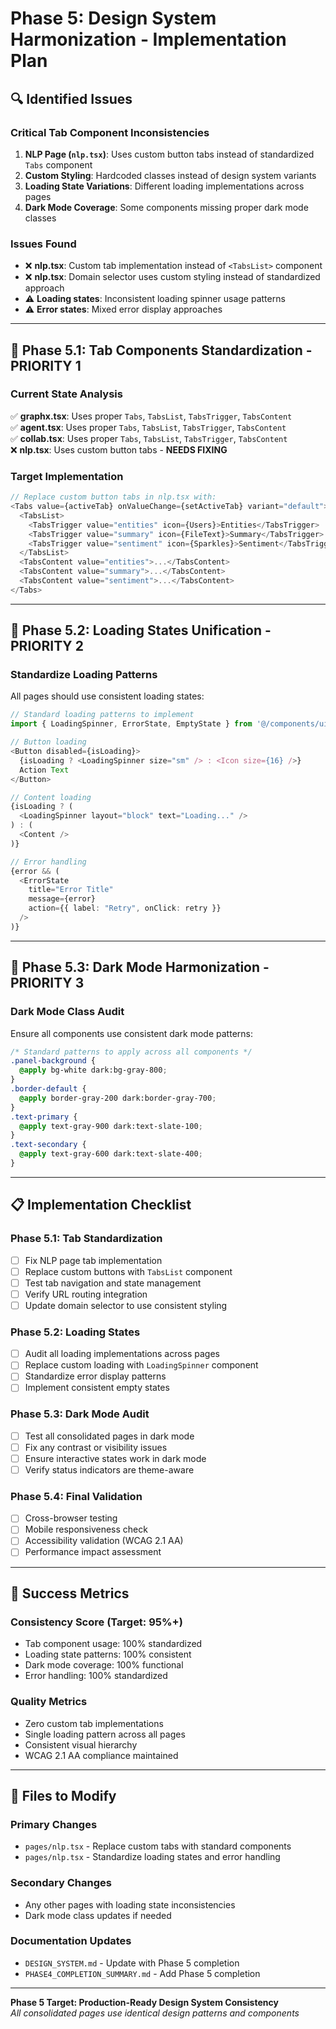 # Phase 5: Design System Harmonization - Implementation Plan

## 🔍 **Identified Issues**

### **Critical Tab Component Inconsistencies**

1. **NLP Page (`nlp.tsx`)**: Uses custom button tabs instead of standardized `Tabs` component
2. **Custom Styling**: Hardcoded classes instead of design system variants
3. **Loading State Variations**: Different loading implementations across pages
4. **Dark Mode Coverage**: Some components missing proper dark mode classes

### **Issues Found**

- ❌ **nlp.tsx**: Custom tab implementation instead of `<TabsList>` component
- ❌ **nlp.tsx**: Domain selector uses custom styling instead of standardized approach
- ⚠️ **Loading states**: Inconsistent loading spinner usage patterns
- ⚠️ **Error states**: Mixed error display approaches

---

## 🎯 **Phase 5.1: Tab Components Standardization - PRIORITY 1**

### **Current State Analysis**

✅ **graphx.tsx**: Uses proper `Tabs`, `TabsList`, `TabsTrigger`, `TabsContent`  
✅ **agent.tsx**: Uses proper `Tabs`, `TabsList`, `TabsTrigger`, `TabsContent`  
✅ **collab.tsx**: Uses proper `Tabs`, `TabsList`, `TabsTrigger`, `TabsContent`  
❌ **nlp.tsx**: Uses custom button tabs - **NEEDS FIXING**

### **Target Implementation**

```typescript
// Replace custom button tabs in nlp.tsx with:
<Tabs value={activeTab} onValueChange={setActiveTab} variant="default">
  <TabsList>
    <TabsTrigger value="entities" icon={Users}>Entities</TabsTrigger>
    <TabsTrigger value="summary" icon={FileText}>Summary</TabsTrigger>
    <TabsTrigger value="sentiment" icon={Sparkles}>Sentiment</TabsTrigger>
  </TabsList>
  <TabsContent value="entities">...</TabsContent>
  <TabsContent value="summary">...</TabsContent>
  <TabsContent value="sentiment">...</TabsContent>
</Tabs>
```

---

## 🎯 **Phase 5.2: Loading States Unification - PRIORITY 2**

### **Standardize Loading Patterns**

All pages should use consistent loading states:

```typescript
// Standard loading patterns to implement
import { LoadingSpinner, ErrorState, EmptyState } from '@/components/ui/loading';

// Button loading
<Button disabled={isLoading}>
  {isLoading ? <LoadingSpinner size="sm" /> : <Icon size={16} />}
  Action Text
</Button>

// Content loading
{isLoading ? (
  <LoadingSpinner layout="block" text="Loading..." />
) : (
  <Content />
)}

// Error handling
{error && (
  <ErrorState
    title="Error Title"
    message={error}
    action={{ label: "Retry", onClick: retry }}
  />
)}
```

---

## 🎯 **Phase 5.3: Dark Mode Harmonization - PRIORITY 3**

### **Dark Mode Class Audit**

Ensure all components use consistent dark mode patterns:

```css
/* Standard patterns to apply across all components */
.panel-background {
  @apply bg-white dark:bg-gray-800;
}
.border-default {
  @apply border-gray-200 dark:border-gray-700;
}
.text-primary {
  @apply text-gray-900 dark:text-slate-100;
}
.text-secondary {
  @apply text-gray-600 dark:text-slate-400;
}
```

---

## 📋 **Implementation Checklist**

### **Phase 5.1: Tab Standardization**

- [ ] Fix NLP page tab implementation
- [ ] Replace custom buttons with `TabsList` component
- [ ] Test tab navigation and state management
- [ ] Verify URL routing integration
- [ ] Update domain selector to use consistent styling

### **Phase 5.2: Loading States**

- [ ] Audit all loading implementations across pages
- [ ] Replace custom loading with `LoadingSpinner` component
- [ ] Standardize error display patterns
- [ ] Implement consistent empty states

### **Phase 5.3: Dark Mode Audit**

- [ ] Test all consolidated pages in dark mode
- [ ] Fix any contrast or visibility issues
- [ ] Ensure interactive states work in dark mode
- [ ] Verify status indicators are theme-aware

### **Phase 5.4: Final Validation**

- [ ] Cross-browser testing
- [ ] Mobile responsiveness check
- [ ] Accessibility validation (WCAG 2.1 AA)
- [ ] Performance impact assessment

---

## 🚀 **Success Metrics**

### **Consistency Score (Target: 95%+)**

- Tab component usage: 100% standardized
- Loading state patterns: 100% consistent
- Dark mode coverage: 100% functional
- Error handling: 100% standardized

### **Quality Metrics**

- Zero custom tab implementations
- Single loading pattern across all pages
- Consistent visual hierarchy
- WCAG 2.1 AA compliance maintained

---

## 📁 **Files to Modify**

### **Primary Changes**

- `pages/nlp.tsx` - Replace custom tabs with standard components
- `pages/nlp.tsx` - Standardize loading states and error handling

### **Secondary Changes**

- Any other pages with loading state inconsistencies
- Dark mode class updates if needed

### **Documentation Updates**

- `DESIGN_SYSTEM.md` - Update with Phase 5 completion
- `PHASE4_COMPLETION_SUMMARY.md` - Add Phase 5 completion

---

**Phase 5 Target: Production-Ready Design System Consistency**  
_All consolidated pages use identical design patterns and components_
